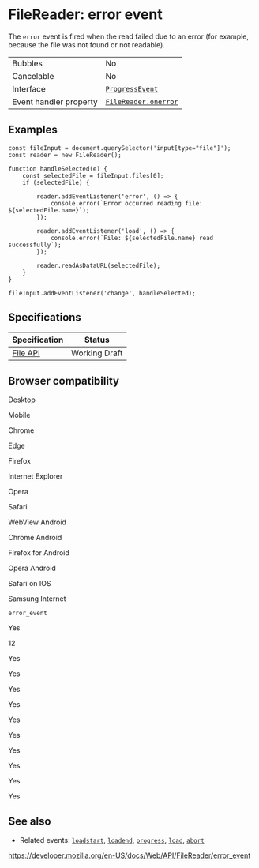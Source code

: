 FileReader: error event
=======================

The `error` event is fired when the read failed due to an error (for example, because the file was not found or not readable).

<table><tbody><tr class="odd"><td>Bubbles</td><td>No</td></tr><tr class="even"><td>Cancelable</td><td>No</td></tr><tr class="odd"><td>Interface</td><td><a href="../progressevent"><code>ProgressEvent</code></a></td></tr><tr class="even"><td>Event handler property</td><td><a href="onerror"><code>FileReader.onerror</code></a></td></tr></tbody></table>

Examples
--------

    const fileInput = document.querySelector('input[type="file"]');
    const reader = new FileReader();

    function handleSelected(e) {
        const selectedFile = fileInput.files[0];
        if (selectedFile) {

            reader.addEventListener('error', () => {
                console.error(`Error occurred reading file: ${selectedFile.name}`);
            });

            reader.addEventListener('load', () => {
                console.error(`File: ${selectedFile.name} read successfully`);
            });

            reader.readAsDataURL(selectedFile);
        }
    }

    fileInput.addEventListener('change', handleSelected);

Specifications
--------------

<table><thead><tr class="header"><th>Specification</th><th>Status</th></tr></thead><tbody><tr class="odd"><td><a href="https://w3c.github.io/FileAPI/#dfn-error-event">File API</a></td><td><span class="spec-wd">Working Draft</span></td></tr></tbody></table>

Browser compatibility
---------------------

Desktop

Mobile

Chrome

Edge

Firefox

Internet Explorer

Opera

Safari

WebView Android

Chrome Android

Firefox for Android

Opera Android

Safari on IOS

Samsung Internet

`error_event`

Yes

12

Yes

Yes

Yes

Yes

Yes

Yes

Yes

Yes

Yes

Yes

See also
--------

-   Related events: [`loadstart`](loadstart_event), [`loadend`](loadend_event), [`progress`](progress_event), [`load`](load_event), [`abort`](abort_event)

<a href="https://developer.mozilla.org/en-US/docs/Web/API/FileReader/error_event" class="_attribution-link">https://developer.mozilla.org/en-US/docs/Web/API/FileReader/error_event</a>
